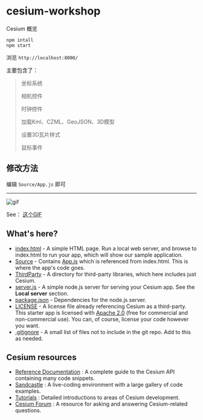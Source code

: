 # cesium-workshop

Cesium 概览
```
npm intall
npm start
```
浏览 `http://localhost:8000/`

主要包含了：
> 坐标系统
> 
> 相机控件
> 
> 时钟控件
> 
> 加载Kml、CZML、GeoJSON、3D模型
> 
> 设置3D瓦片样式
> 
> 鼠标事件

## 修改方法
编辑 `Source/App.js` 即可

--------------
![gif](http://p198u5nbd.bkt.clouddn.com/cesium.gif)

See： [这个GIF](http://p198u5nbd.bkt.clouddn.com/cesium.gif)


What's here?
------------

* [index.html](index.html) - A simple HTML page. Run a local web server, and browse to index.html to run your app, which will show our sample application.
* [Source](Source/) - Contains [App.js](Source/App.js) which is referenced from index.html.  This is where the app's code goes.
* [ThirdParty](ThirdParty/) - A directory for third-party libraries, which here includes just Cesium.
* [server.js](server.js) - A simple node.js server for serving your Cesium app.  See the **Local server** section.
* [package.json](package.json) - Dependencies for the node.js server.
* [LICENSE](LICENSE.md) - A license file already referencing Cesium as a third-party.  This starter app is licensed with [Apache 2.0](http://www.apache.org/licenses/LICENSE-2.0.html) (free for commercial and non-commercial use).  You can, of course, license your code however you want.
* [.gitignore](.gitignore) - A small list of files not to include in the git repo.  Add to this as needed.

Cesium resources
----------------

* [Reference Documentation](http://cesiumjs.org/refdoc.html) : A complete guide to the Cesium API containing many code snippets.
* [Sandcastle](http://cesiumjs.org/Cesium/Apps/Sandcastle/index.html) : A live-coding environment with a large gallery of code examples.
* [Tutorials](http://cesiumjs.org/tutorials.html) : Detailed introductions to areas of Cesium development.
* [Cesium Forum](http://cesiumjs.org/forum.html) : A resource for asking and answering Cesium-related questions.

